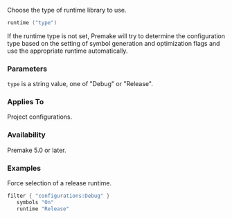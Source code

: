 Choose the type of runtime library to use.

```lua
runtime ("type")
```

If the runtime type is not set, Premake will try to determine the configuration type based on the setting of symbol generation and optimization flags and use the appropriate runtime automatically.

### Parameters ###

`type` is a string value, one of "Debug" or "Release".

### Applies To ###

Project configurations.

### Availability ###

Premake 5.0 or later.

### Examples ###

Force selection of a release runtime.

```lua
filter { "configurations:Debug" }
   symbols "On"
   runtime "Release"
```
